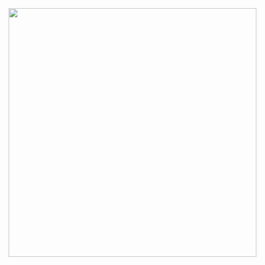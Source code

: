 <div id="header" align="center">
  <img src="https://media.giphy.com/media/AjyLmNcI5K53XlR0jR/giphy.gif" width="500" "height=200"/>
</div>

<!--
**chrissy-hi/chrissy-hi** is a ✨ _special_ ✨ repository because its `README.md` (this file) appears on your GitHub profile.

Here are some ideas to get you started:

- 🔭 I’m currently working on ...
- 🌱 I’m currently learning ...
- 👯 I’m looking to collaborate on ...
- 🤔 I’m looking for help with ...
- 💬 Ask me about ...
- 📫 How to reach me: ...
- 😄 Pronouns: ...
- ⚡ Fun fact: ...
-->
